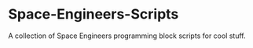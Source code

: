 # Space-Engineers-Scripts
A collection of Space Engineers programming block scripts for cool stuff.
